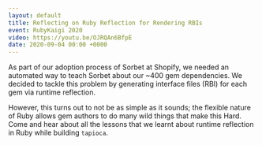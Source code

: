```yaml
---
layout: default
title: Reflecting on Ruby Reflection for Rendering RBIs
event: RubyKaigi 2020
video: https://youtu.be/OJRQAn6BfpE
date: 2020-09-04 00:00 +0000
---
```


As part of our adoption process of Sorbet at Shopify, we needed an automated way to teach Sorbet about our ~400 gem dependencies. We decided to tackle this problem by generating interface files (RBI) for each gem via runtime reflection.

However, this turns out to not be as simple as it sounds; the flexible nature of Ruby allows gem authors to do many wild things that make this Hard. Come and hear about all the lessons that we learnt about runtime reflection in Ruby while building `tapioca`.
